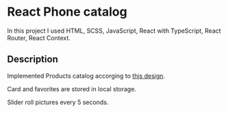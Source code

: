 # React Phone catalog

In this project I used HTML, SCSS, JavaScript,
React with TypeScript, React Router, React Context.


## Description
Implemented Products catalog accorging to [this design](https://www.figma.com/file/uEetgWenSRxk9jgiym6Yzp/Phone-catalog-redesign?node-id=1%3A2).

Card and favorites are stored in local storage.

Slider roll pictures every 5 seconds.

